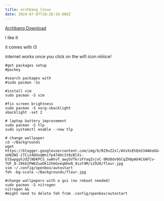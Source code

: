 ```yaml
---
title: archbang linux
date: 2024-07-07T18:26:19.686Z
---
```

[Archbang Download](https://archbang.org/download/)

I like it

it comes with i3

internet works once you click on the wifi icon niiiiice!

```
#get packages setup
#packey

#search packages with
#sudo pacman -Ss

#install vim
sudo pacman -S vim

#fix screen brightness
sudo pacman -S xorg-xbacklight
xbacklight -set 2

# laptop battery improvement
sudo pacman -S tlp
sudo systemctl enable --now tlp

# change wallpaper
cd ~/Backgrounds
wget https://blogger.googleusercontent.com/img/b/R29vZ2xl/AVvXsEhEm334AKoGG4A7ZWvqPuqwyTLMoyAvidnw34ignM_z0g8-oH8ZWI-iTCix4QUxqWnifp474Uc1t8zBlXi-ElEwpgyhJdZlNbKPCS_swAhvT_awySVTkrzFYaqInjnC-9RUOdv9GCqZh0pAO4CXAFCv-7UF_8-J9kbIPW6ZuaOk12h6Gxeq6HvN_9iof4M/s1920/fleur.jpg
vim ~/.config/openbox/autostart
feh -bg-scale ~/Backgrounds/fleur.jpg

#change wallpapers with a gui (no reboot needed)
sudo pacman -S nitrogen
nitrogen &&
#might need to delete feh from .config/openbox/autostart
```